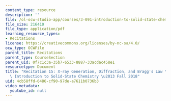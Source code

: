 ```yaml
---
content_type: resource
description: ''
file: /ol-ocw-studio-app/courses/3-091-introduction-to-solid-state-chemistry-fall-2018/4cb58ffd6486cf9097dea7611b0736b3_MIT3_091F18_REC15.pdf
file_size: 216410
file_type: application/pdf
learning_resource_types:
- Recitations
license: https://creativecommons.org/licenses/by-nc-sa/4.0/
ocw_type: OCWFile
parent_title: Recitations
parent_type: CourseSection
parent_uid: 0f7c1c3a-35b7-6533-8887-33acdac458e1
resourcetype: Document
title: "Recitation 15: X-ray Generation, Diffraction, and Bragg's Law \u2013 3.091\
  \ Introduction to Solid-State Chemistry \u2013 Fall 2018"
uid: 4cb58ffd-6486-cf90-97de-a7611b0736b3
video_metadata:
  youtube_id: null
---
```


